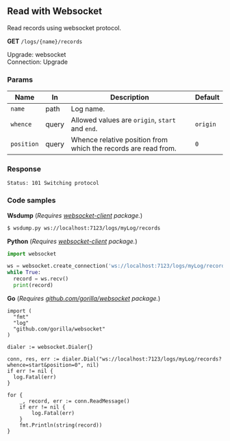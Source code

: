 Read with Websocket
-------------------

Read records using websocket protocol.

**GET** `/logs/{name}/records`

Upgrade: websocket  
Connection: Upgrade  

### Params 

| Name       	| In    	| Description                                                    	| Default  	|
|------------	|-------	|----------------------------------------------------------------	|----------	|
| `name`     	| path  	| Log name.                                                      	|          	|
| `whence`   	| query 	| Allowed values are `origin`, `start` and `end`.                	| `origin` 	|
| `position` 	| query 	| Whence relative position from which the records are read from. 	| `0`      	|

### Response 

```
Status: 101 Switching protocol
```

### Code samples

**Wsdump** (_Requires [websocket-client](https://pypi.org/project/websocket-client-py3/) package._)
```bash
$ wsdump.py ws://localhost:7123/logs/myLog/records
```

**Python** (_Requires [websocket-client](https://pypi.org/project/websocket-client-py3/) package._)

```python
import websocket

ws = websocket.create_connection('ws://localhost:7123/logs/myLog/records')
while True:
  record = ws.recv()
  print(record)
```

**Go** (_Requires [github.com/gorilla/websocket](http://github.com/gorilla/websocket) package._)

```golang
import (
  "fmt"
  "log"
  "github.com/gorilla/websocket"
)

dialer := websocket.Dialer{}

conn, res, err := dialer.Dial("ws://localhost:7123/logs/myLog/records?whence=start&position=0", nil)
if err != nil {
  log.Fatal(err)
}

for {
    _, record, err := conn.ReadMessage()
    if err != nil {
        log.Fatal(err)
    }
    fmt.Println(string(record))
}
```
